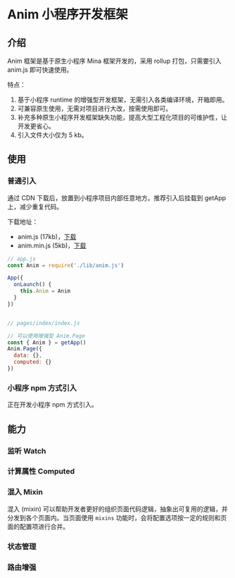 # Anim 小程序开发框架

## 介绍

Anim 框架是基于原生小程序 Mina 框架开发的，采用 rollup 打包，只需要引入 anim.js 即可快速使用。

特点：

1. 基于小程序 runtime 的增强型开发框架，无需引入各类编译环境，开箱即用。
2. 可兼容原生使用，无需对项目进行大改，按需使用即可。
3. 补充多种原生小程序开发框架缺失功能，提高大型工程化项目的可维护性，让开发更省心。
4. 引入文件大小仅为 5 kb。

## 使用

### 普通引入

通过 CDN 下载后，放置到小程序项目内部任意地方。推荐引入后挂载到 getApp 上，减少重复代码。

下载地址：

* anim.js (17kb)，[下载](https://www.qq.com)
* anim.min.js (5kb)，[下载](https://www.qq.com)

```js
// app.js
const Anim = require('./lib/anim.js')

App({
  onLaunch() {
    this.Anim = Anim
  }
})


// pages/index/index.js

// 可以使用增强型 Anim.Page
const { Anim } = getApp()
Anim.Page({
  data: {},
  computed: {}
})
```

### 小程序 npm 方式引入

正在开发小程序 npm 方式引入。

## 能力

### 监听 Watch

### 计算属性 Computed

### 混入 Mixin

混入 (mixin) 可以帮助开发者更好的组织页面代码逻辑，抽象出可复用的逻辑，并分发到各个页面内。当页面使用 `mixins` 功能时，会将配置选项按一定的规则和页面的配置项进行合并。

### 状态管理

### 路由增强